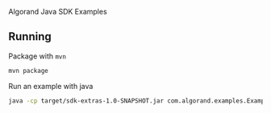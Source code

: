 Algorand Java SDK Examples



Running
--------
Package with `mvn`
```sh
mvn package
```

Run an example with java
```sh
java -cp target/sdk-extras-1.0-SNAPSHOT.jar com.algorand.examples.Example
```